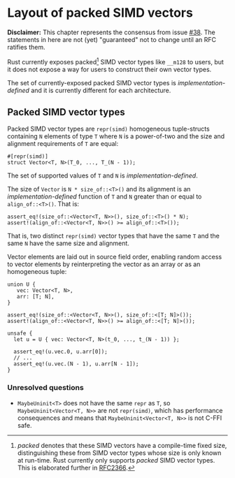 # Layout of packed SIMD vectors

**Disclaimer:** This chapter represents the consensus from issue
[#38]. The statements in here are not (yet) "guaranteed"
not to change until an RFC ratifies them.

[#38]: https://github.com/rust-rfcs/unsafe-code-guidelines/issues/38

Rust currently exposes packed[^1] SIMD vector types like `__m128` to users, but it
does not expose a way for users to construct their own vector types.

The set of currently-exposed packed SIMD vector types is
_implementation-defined_ and it is currently different for each architecture.

[^1]: _packed_ denotes that these SIMD vectors have a compile-time fixed size,
    distinguishing these from SIMD vector types whose size is only known at
    run-time. Rust currently only supports _packed_ SIMD vector types. This is
    elaborated further in [RFC2366].
    
[RFC2366]: https://github.com/gnzlbg/rfcs/blob/ppv/text/0000-ppv.md#interaction-with-cray-vectors

## Packed SIMD vector types

Packed SIMD vector types are `repr(simd)` homogeneous tuple-structs containing
`N` elements of type `T` where `N` is a power-of-two and the size and alignment
requirements of `T` are equal:

```rust,ignore
#[repr(simd)]
struct Vector<T, N>(T_0, ..., T_(N - 1));
```

The set of supported values of `T` and `N` is _implementation-defined_.

The size of `Vector` is `N * size_of::<T>()` and its alignment is an
_implementation-defined_ function of `T` and `N` greater than or equal to
`align_of::<T>()`. That is:

```rust,ignore
assert_eq!(size_of::<Vector<T, N>>(), size_of::<T>() * N);
assert!(align_of::<Vector<T, N>>() >= align_of::<T>());
```

That is, two distinct `repr(simd)` vector types that have the same `T` and the
same `N` have the same size and alignment.

Vector elements are laid out in source field order, enabling random access to
vector elements by reinterpreting the vector as an array or as an homogeneous tuple:

```rust,ignore
union U {
   vec: Vector<T, N>,
   arr: [T; N],
}

assert_eq!(size_of::<Vector<T, N>>(), size_of::<[T; N]>());
assert!(align_of::<Vector<T, N>>() >= align_of::<[T; N]>());

unsafe {
  let u = U { vec: Vector<T, N>(t_0, ..., t_(N - 1)) };

  assert_eq!(u.vec.0, u.arr[0]);
  // ... 
  assert_eq!(u.vec.(N - 1), u.arr[N - 1]);
}
```

### Unresolved questions
  
* `MaybeUninit<T>` does not have the same `repr` as `T`, so
  `MaybeUninit<Vector<T, N>>` are not `repr(simd)`, which has performance
  consequences and means that `MaybeUninit<Vector<T, N>>` is not C-FFI safe.
